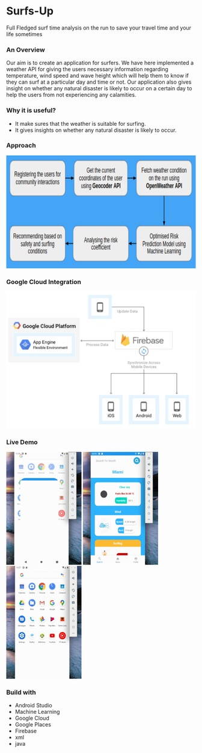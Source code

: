 # Surfs-Up

 Full Fledged surf time analysis on the run to save your travel time and your life sometimes


### An Overview 
<p> Our aim is to create an application for surfers. We have here implemented a weather API for giving the users necessary information regarding temperature, wind speed and wave height which will help them to know if they can surf at a particular day and time or not. Our application also gives insight on whether any natural disaster is likely to occur on a certain day to help the users from not experiencing any calamities.</p>

### Why it is useful?
<ul>
  <li> It make sures that the weather is suitable for surfing.</li>
  <li> It gives insights on whether any natural disaster is likely to occur.</li>
 </ul>
 
### Approach

<img src="https://github.com/TechieNK/Surfs-Up/blob/main/images/app1.png" height="300" width="800">

### Google Cloud Integration
 <center><img src="https://github.com/TechieNK/Surfs-Up/blob/main/images/gi.png"></center>
 
 ### Live Demo
 
 <img src="https://github.com/TechieNK/Surfs-Up/blob/main/images/3.gif" height="300" width="200">  <img src="https://github.com/TechieNK/Surfs-Up/blob/main/images/1.gif" height="300" width="200"> <img src="https://github.com/TechieNK/Surfs-Up/blob/main/images/2.gif" height="300" width="200">
 
 ### Build with
 <ul>
 <li>Android Studio</li>
 <li>Machine Learning</li>
 <li>Google Cloud</li>
 <li>Google Places</li>
 <li>Firebase</li>
 <li>xml</li>
 <li>java</li>
 </ul>
  
 
 
 
 


